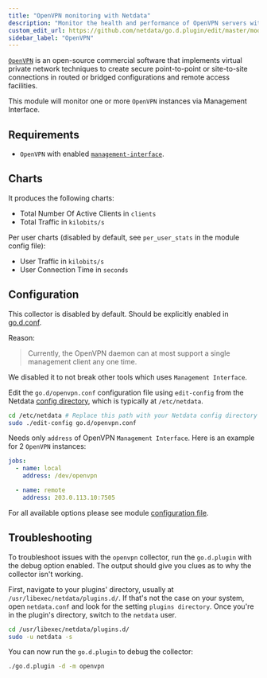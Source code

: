 ```yaml
---
title: "OpenVPN monitoring with Netdata"
description: "Monitor the health and performance of OpenVPN servers with zero configuration, per-second metric granularity, and interactive visualizations."
custom_edit_url: https://github.com/netdata/go.d.plugin/edit/master/modules/openvpn/README.md
sidebar_label: "OpenVPN"
---
```




[`OpenVPN`](https://openvpn.net/) is an open-source commercial software that implements virtual private network
techniques to create secure point-to-point or site-to-site connections in routed or bridged configurations and remote
access facilities.

This module will monitor one or more `OpenVPN` instances via Management Interface.

## Requirements

- `OpenVPN` with enabled [`management-interface`](https://openvpn.net/community-resources/management-interface/).

## Charts

It produces the following charts:

- Total Number Of Active Clients in `clients`
- Total Traffic in `kilobits/s`

Per user charts (disabled by default, see `per_user_stats` in the module config file):

- User Traffic in `kilobits/s`
- User Connection Time in `seconds`

## Configuration

This collector is disabled by default. Should be explicitly enabled
in [go.d.conf](https://github.com/netdata/go.d.plugin/blob/master/config/go.d.conf).

Reason:
> Currently, the OpenVPN daemon can at most support a single management client any one time.

We disabled it to not break other tools which uses `Management Interface`.

Edit the `go.d/openvpn.conf` configuration file using `edit-config` from the
Netdata [config directory](/docs/configure/nodes), which is typically at `/etc/netdata`.

```bash
cd /etc/netdata # Replace this path with your Netdata config directory
sudo ./edit-config go.d/openvpn.conf
```

Needs only `address` of OpenVPN `Management Interface`. Here is an example for 2 `OpenVPN` instances:

```yaml
jobs:
  - name: local
    address: /dev/openvpn

  - name: remote
    address: 203.0.113.10:7505
```

For all available options please see
module [configuration file](https://github.com/netdata/go.d.plugin/blob/master/config/go.d/openvpn.conf).

## Troubleshooting

To troubleshoot issues with the `openvpn` collector, run the `go.d.plugin` with the debug option enabled. The output
should give you clues as to why the collector isn't working.

First, navigate to your plugins' directory, usually at `/usr/libexec/netdata/plugins.d/`. If that's not the case on your
system, open `netdata.conf` and look for the setting `plugins directory`. Once you're in the plugin's directory, switch
to the `netdata` user.

```bash
cd /usr/libexec/netdata/plugins.d/
sudo -u netdata -s
```

You can now run the `go.d.plugin` to debug the collector:

```bash
./go.d.plugin -d -m openvpn
```
